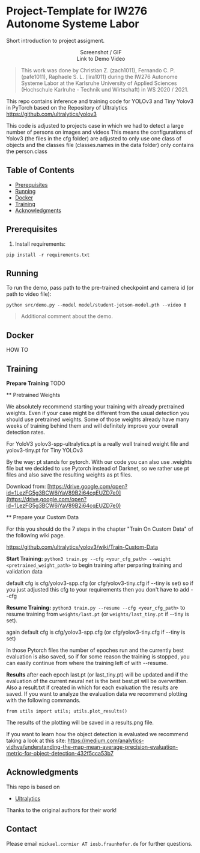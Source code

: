 # Project-Template for IW276 Autonome Systeme Labor

Short introduction to project assigment.

<p align="center">
  Screenshot / GIF <br />
  Link to Demo Video
</p>

> This work was done by Christian Z. (zach1011), Fernando C. P. (pafe1011), Raphaele S. L. (lira1011) during the IW276 Autonome Systeme Labor at the Karlsruhe University of Applied Sciences (Hochschule Karlruhe - Technik und Wirtschaft) in WS 2020 / 2021. 

This repo contains inference and training code for YOLOv3 and Tiny Yolov3 in PyTorch based on the Repository of Ultralytics https://github.com/ultralytics/yolov3

This code is adjusted to projects case in which we had to detect a large number of persons on images and videos
This means the configurations of Yolov3 (the files in the cfg folder) are adjusted to only use one class of objects 
and the classes file (classes.names in the data folder) only contains the person.class


## Table of Contents

* [Prerequisites](#prerequisites)
* [Running](#running)
* [Docker](#docker)
* [Training](#training)
* [Acknowledgments](#acknowledgments)

## Prerequisites
1. Install requirements:
```
pip install -r requirements.txt
```

## Running

To run the demo, pass path to the pre-trained checkpoint and camera id (or path to video file):
```
python src/demo.py --model model/student-jetson-model.pth --video 0
```
> Additional comment about the demo.

## Docker
HOW TO

## Training

**Prepare Training** TODO

** Pretrained Weights

We absolutely recommend starting your training with already pretrained weights. Even if your case might be different from the usual detection you should use pretrained weights.
Some of those weights already have many weeks of training behind them and will definitely improve your overall detection rates.

For YoloV3 yolov3-spp-ultralytics.pt is a really well trained weight file and yolov3-tiny.pt for Tiny YOLOv3

By the way: pt stands for pytorch. With our code you can also use .weights file but we decided to use Pytorch instead of Darknet, so we rather use pt files and also save the resulting weights as pt files. 

Download from: [https://drive.google.com/open?id=1LezFG5g3BCW6iYaV89B2i64cqEUZD7e0](https://drive.google.com/open?id=1LezFG5g3BCW6iYaV89B2i64cqEUZD7e0)

** Prepare your Custom Data

For this you should do the 7 steps in the chapter "Train On Custom Data" of the following wiki page. 

https://github.com/ultralytics/yolov3/wiki/Train-Custom-Data

**Start Training:** `python3 train.py --cfg <your_cfg_path> --weight <pretrained_weight_path>` to begin training after perparing training and validation data

default cfg is cfg/yolov3-spp.cfg (or cfg/yolov3-tiny.cfg if --tiny is set) so if you just adjusted this cfg to your requirements then you don't have to add --cfg

**Resume Training:** `python3 train.py --resume --cfg <your_cfg_path>` to resume training from `weights/last.pt` (or `weights/last_tiny.pt` if --tiny is set).

again default cfg is cfg/yolov3-spp.cfg (or cfg/yolov3-tiny.cfg if --tiny is set)

In those Pytorch files the number of epoches run and the currently best evaluation is also saved, so if for some reason the training is stopped, 
you can easily continue from where the training left of with --resume. 

**Results** after each epoch last.pt (or last_tiny.pt) will be updated and if the evaluation of the current neural net is the best best.pt will be overwritten.
Also a result.txt if created in whích for each evaluation the results are saved. If you want to analyze the evaluation data we recommend plotting with the following commands.

`from utils import utils; utils.plot_results()`

The results of the plotting will be saved in a results.png file.

If you want to learn how the object detection is evaluated we recommend taking a look at this site: https://medium.com/analytics-vidhya/understanding-the-map-mean-average-precision-evaluation-metric-for-object-detection-432f5cca53b7


## Acknowledgments

This repo is based on
  - [Ultralytics](https://github.com/ultralytics/yolov3)
 
Thanks to the original authors for their work!

## Contact
Please email `mickael.cormier AT iosb.fraunhofer.de` for further questions.





